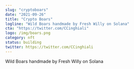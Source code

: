 ```yaml
---
slug: "cryptoboars"
date: "2021-09-26"
title: "Crypto Boars"
logline: "Wild Boars handmade by Fresh Willy on Solana"
cta: "https://twitter.com/CCinghiali"
logo: /img/boars.png
category: nft
status: building
twitter: https://twitter.com/CCinghiali
---
```


Wild Boars handmade by Fresh Willy on Solana